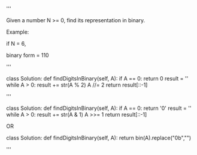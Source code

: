 '''

Given a number N >= 0, find its representation in binary.

Example:

if N = 6,

binary form = 110

'''

class Solution:
def findDigitsInBinary(self, A):
if A == 0:
return 0
result = ''
while A > 0:
result += str(A % 2)
A //= 2
return result\[::-1\]

'''

class Solution:
def findDigitsInBinary(self, A):
if A == 0:
return '0'
result = ''
while A > 0:
result += str(A & 1)
A >>= 1
return result\[::-1\]

OR

class Solution:
def findDigitsInBinary(self, A):
return bin(A).replace("0b","")

'''

